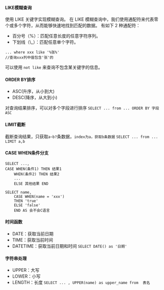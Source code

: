 #### LIKE模糊查询
使用 LIKE 关键字实现模糊查询。
	在 LIKE 模糊查询中，我们使用通配符来代表零个或多个字符，从而能够快速地找到匹配的数据。
有如下 2 种通配符：
- 百分号（%）：匹配任意长度的任意字符序列。
- 下划线（\\\_）：匹配任意单个字符。
```
... where xxx like '%张%'
//查询xxx列中值包含'张'的
```
可以使用 `not like` 来查询不包含某关键字的信息。

#### ORDER BY排序
- ASC(升序，从小到大)
- DESC(降序，从大到小)

对查询结果排序，可以对多个字段进行排序
`SELECT ... from ... ORDER BY 字段 ASC`
#### LIMIT截断
截断查询结果，只获取`a~b?`条数据，`index为a，获取b条数据`
`SELECT ... from ... LIMIT a,b`
#### CASE WHEN条件分支
```
SELECT ..., 
CASE WHEN(条件1) THEN 结果1
	WHEN(条件2) THEN 结果2
	...
	ELSE 其他结果 END
```
```
SELECT name,
	CASE WHEN(name = 'xxx')
	THEN 'true'
	ELSE 'false'
	END AS 会不会C语言
```
#### 时间函数
- DATE：获取当前日期
- TIME：获取当前时间
- DATETIME：获取当前日期和时间
`SELECT DATE() as '日期'`
#### 字符串处理
- UPPER：大写
- LOWER：小写
- LENGTH：长度
`SELECT ... , UPPER(name) as upper_name from  表名`